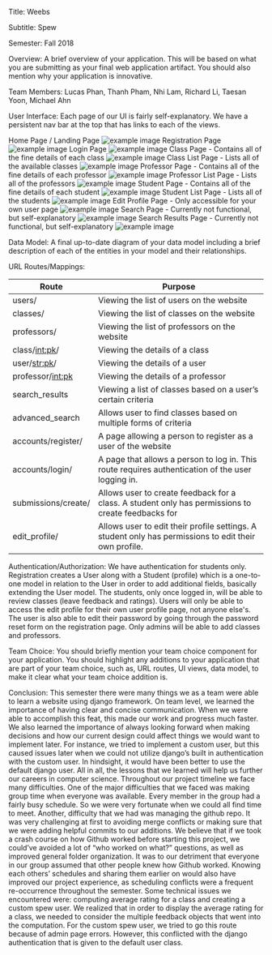 Title: Weebs


Subtitle: Spew


Semester: Fall 2018


Overview: A brief overview of your application. This will be based on what you are submitting as your final web application artifact. You should also mention why your application is innovative.


Team Members: Lucas Phan, Thanh Pham, Nhi Lam, Richard Li, Taesan Yoon, Michael Ahn


User Interface: Each page of our UI is fairly self-explanatory. We have a persistent nav bar at the top that has links to each of the views.

Home Page / Landing Page
![example image](images_final/326HomePage.png)
Registration Page
![example image](images_final/326RegistrationPage.png)
Login Page
![example image](images_final/326LoginPage.png)
Class Page - Contains all of the fine details of each class
![example image](images_final/326ClassPage.png)
Class List Page - Lists all of the available classes
![example image](images_final/326ClassList.png)
Professor Page - Contains all of the fine details of each professor
![example image](images_final/326ProfessorPage.png)
Professor List Page - Lists all of the professors
![example image](images_final/326ProfessorList.png)
Student Page - Contains all of the fine details of each student
![example image](images_final/326StudentPage.png)
Student List Page - Lists all of the students
![example image](images_final/326StudentList.png)
Edit Profile Page - Only accessible for your own user page
![example image](images_final/326EditProfilePage.png)
Search Page - Currently not functional, but self-explanatory
![example image](images_final/326AdvancedSearch.png)
Search Results Page - Currently not functional, but self-explanatory
![example image](images_final/326SearchResultsPage.png)


Data Model: A final up-to-date diagram of your data model including a brief description of each of the entities in your model and their relationships.


URL Routes/Mappings: 

| Route               | Purpose                                                                                                        | 
|---------------------|----------------------------------------------------------------------------------------------------------------|
| users/              | Viewing the list of users on the website                                                                       |
| classes/            | Viewing the list of classes on the website                                                                     |
| professors/         | Viewing the list of professors on the website                                                                  |
| class/<int:pk>/     | Viewing the details of a class                                                                                 |
| user/<str:pk>/      | Viewing the details of a user                                                                                  |
| professor/<int:pk>  | Viewing the details of a professor                                                                             |
| search_results      | Viewing a list of classes based on a user’s certain criteria                                                   |
| advanced_search     | Allows user to find classes based on multiple forms of criteria                                                |
| accounts/register/  | A page allowing a person to register as a user of the website                                                  |
| accounts/login/     | A page that allows a person to log in. This route requires authentication of the user logging in.              |
| submissions/create/ | Allows user to create feedback for a class. A student only has permissions to create feedbacks for             | |                     | themselves after logging in                                                                                    |
| edit_profile/       | Allows user to edit their profile settings. A student only has permissions to edit their own profile.          |

Authentication/Authorization: We have authentication for students only. Registration creates a User along with a Student (profile) which is a one-to-one model in relation to the User in order to add additional fields, basically extending the User model. The students, only once logged in, will be able to review classes (leave feedback and ratings). Users will only be able to access the edit profile for their own user profile page, not anyone else's. The user is also able to edit their password by going through the password reset form on the registration page. Only admins will be able to add classes and professors.


Team Choice: You should briefly mention your team choice component for your application. You should highlight any additions to your application that are part of your team choice, such as, URL routes, UI views, data model, to make it clear what your team choice addition is.


Conclusion: This semester there were many things we as a team were able to learn  a website using django framework. On team level, we learned the importance of having clear and concise communication. When we were able to accomplish this feat, this made our work and progress much faster. We also learned the importance of always looking forward when making decisions and how our current design could affect things we would want to implement later. For instance, we tried to implement a custom user, but this caused issues later when we could not utilize django’s built in authentication with the custom user. In hindsight, it would have been better to use the default django user. All in all, the lessons that we learned will help us further our careers in computer science.
Throughout our project timeline we face many difficulties. One of the major difficulties that we faced was making group time when everyone was available. Every member in the group had a fairly busy schedule. So we were very fortunate when we could all find time to meet. Another, difficulty that we had was managing the github repo. It was very challenging at first to avoiding merge conflicts or making sure that we were adding helpful commits to our additions. 
We believe that if we took a crash course on how Github worked before starting this project, we could’ve avoided a lot of “who worked on what?” questions, as well as improved general folder organization. It was to our detriment that everyone in our group assumed that other people knew how Github worked. Knowing each others’ schedules and sharing them earlier on would also have improved our project experience, as scheduling conflicts were a frequent re-occurrence throughout the semester. Some technical issues we encountered were: computing average rating for a class and creating a custom spew user. We realized that in order to display the average rating for a class, we needed to consider the multiple feedback objects that went into the computation. For the custom spew user, we tried to go this route because of admin page errors. However, this conflicted with the django authentication that is given to the default user class.

